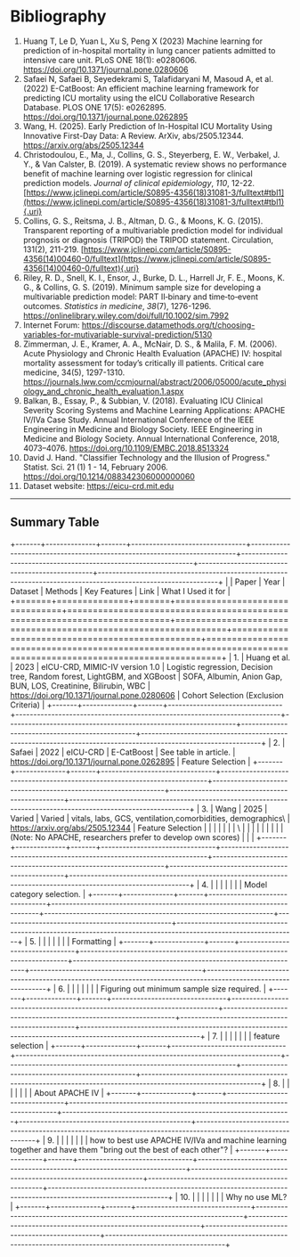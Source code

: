 # Bibliography

1.  Huang T, Le D, Yuan L, Xu S, Peng X (2023) Machine learning for prediction of in-hospital mortality in lung cancer patients admitted to intensive care unit. PLoS ONE 18(1): e0280606. <https://doi.org/10.1371/journal.pone.0280606>
2.  Safaei N, Safaei B, Seyedekrami S, Talafidaryani M, Masoud A, et al. (2022) E-CatBoost: An efficient machine learning framework for predicting ICU mortality using the eICU Collaborative Research Database. PLOS ONE 17(5): e0262895. <https://doi.org/10.1371/journal.pone.0262895>
3.  Wang, H. (2025). Early Prediction of In-Hospital ICU Mortality Using Innovative First-Day Data: A Review. ArXiv, abs/2505.12344. <https://arxiv.org/abs/2505.12344>
4.  Christodoulou, E., Ma, J., Collins, G. S., Steyerberg, E. W., Verbakel, J. Y., & Van Calster, B. (2019). A systematic review shows no performance benefit of machine learning over logistic regression for clinical prediction models. *Journal of clinical epidemiology*, *110*, 12-22. [https://www.jclinepi.com/article/S0895-4356(18)31081-3/fulltext#tbl1](https://www.jclinepi.com/article/S0895-4356(18)31081-3/fulltext#tbl1){.uri}
5.  Collins, G. S., Reitsma, J. B., Altman, D. G., & Moons, K. G. (2015). Transparent reporting of a multivariable prediction model for individual prognosis or diagnosis (TRIPOD) the TRIPOD statement. Circulation, 131(2), 211-219. [https://www.jclinepi.com/article/S0895-4356(14)00460-0/fulltext](https://www.jclinepi.com/article/S0895-4356(14)00460-0/fulltext){.uri}
6.  Riley, R. D., Snell, K. I., Ensor, J., Burke, D. L., Harrell Jr, F. E., Moons, K. G., & Collins, G. S. (2019). Minimum sample size for developing a multivariable prediction model: PART II‐binary and time‐to‐event outcomes. *Statistics in medicine*, *38*(7), 1276-1296. <https://onlinelibrary.wiley.com/doi/full/10.1002/sim.7992>
7.  Internet Forum: <https://discourse.datamethods.org/t/choosing-variables-for-mutivariable-survival-prediction/5130>
8.  Zimmerman, J. E., Kramer, A. A., McNair, D. S., & Malila, F. M. (2006). Acute Physiology and Chronic Health Evaluation (APACHE) IV: hospital mortality assessment for today’s critically ill patients. Critical care medicine, 34(5), 1297-1310. <https://journals.lww.com/ccmjournal/abstract/2006/05000/acute_physiology_and_chronic_health_evaluation.1.aspx>
9.  Balkan, B., Essay, P., & Subbian, V. (2018). Evaluating ICU Clinical Severity Scoring Systems and Machine Learning Applications: APACHE IV/IVa Case Study. Annual International Conference of the IEEE Engineering in Medicine and Biology Society. IEEE Engineering in Medicine and Biology Society. Annual International Conference, 2018, 4073–4076. <https://doi.org/10.1109/EMBC.2018.8513324>
10. David J. Hand. "Classifier Technology and the Illusion of Progress." Statist. Sci. 21 (1) 1 - 14, February 2006. <https://doi.org/10.1214/088342306000000060>
11. Dataset website: <https://eicu-crd.mit.edu>

------------------------------------------------------------------------

## Summary Table

+-------+--------------+-------+--------------------------------+--------------------------------------------------------------------------+----------------------------------------------------------------+------------------------------------------------+---------------------------------------------------------------------------------------------------------------+
|       | Paper        | Year  | Dataset                        | Methods                                                                  | Key Features                                                   | Link                                           | What I Used it for                                                                                            |
+=======+==============+=======+================================+==========================================================================+================================================================+================================================+===============================================================================================================+
| 1.    | Huang et al. | 2023  | eICU-CRD, MIMIC-IV version 1.0 | Logistic regression, Decision tree, Random forest, LightGBM, and XGBoost | SOFA, Albumin, Anion Gap, BUN, LOS, Creatinine, Bilirubin, WBC | <https://doi.org/10.1371/journal.pone.0280606> | Cohort Selection (Exclusion Criteria)                                                                         |
+-------+--------------+-------+--------------------------------+--------------------------------------------------------------------------+----------------------------------------------------------------+------------------------------------------------+---------------------------------------------------------------------------------------------------------------+
| 2.    | Safaei       | 2022  | eICU-CRD                       | E-CatBoost                                                               | See table in article.                                          | <https://doi.org/10.1371/journal.pone.0262895> | Feature Selection                                                                                             |
+-------+--------------+-------+--------------------------------+--------------------------------------------------------------------------+----------------------------------------------------------------+------------------------------------------------+---------------------------------------------------------------------------------------------------------------+
| 3.    | Wang         | 2025  | Varied                         | Varied                                                                   | vitals, labs, GCS, ventilation,comorbidities, demographics\    | <https://arxiv.org/abs/2505.12344>             | Feature Selection                                                                                             |
|       |              |       |                                |                                                                          | \                                                              |                                                |                                                                                                               |
|       |              |       |                                |                                                                          | (Note: No APACHE, researchers prefer to develop own scores)    |                                                |                                                                                                               |
+-------+--------------+-------+--------------------------------+--------------------------------------------------------------------------+----------------------------------------------------------------+------------------------------------------------+---------------------------------------------------------------------------------------------------------------+
| 4\.   |              |       |                                |                                                                          |                                                                |                                                | Model category selection.                                                                                     |
+-------+--------------+-------+--------------------------------+--------------------------------------------------------------------------+----------------------------------------------------------------+------------------------------------------------+---------------------------------------------------------------------------------------------------------------+
| 5\.   |              |       |                                |                                                                          |                                                                |                                                | Formatting                                                                                                    |
+-------+--------------+-------+--------------------------------+--------------------------------------------------------------------------+----------------------------------------------------------------+------------------------------------------------+---------------------------------------------------------------------------------------------------------------+
| 6\.   |              |       |                                |                                                                          |                                                                |                                                | Figuring out minimum sample size required.                                                                    |
+-------+--------------+-------+--------------------------------+--------------------------------------------------------------------------+----------------------------------------------------------------+------------------------------------------------+---------------------------------------------------------------------------------------------------------------+
| 7\.   |              |       |                                |                                                                          |                                                                |                                                | feature selection                                                                                             |
+-------+--------------+-------+--------------------------------+--------------------------------------------------------------------------+----------------------------------------------------------------+------------------------------------------------+---------------------------------------------------------------------------------------------------------------+
| 8.    |              |       |                                |                                                                          |                                                                |                                                | About APACHE IV                                                                                               |
+-------+--------------+-------+--------------------------------+--------------------------------------------------------------------------+----------------------------------------------------------------+------------------------------------------------+---------------------------------------------------------------------------------------------------------------+
| 9.    |              |       |                                |                                                                          |                                                                |                                                | how to best use APACHE IV/IVa and machine learning together and have them "bring out the best of each other"? |
+-------+--------------+-------+--------------------------------+--------------------------------------------------------------------------+----------------------------------------------------------------+------------------------------------------------+---------------------------------------------------------------------------------------------------------------+
| 10\.  |              |       |                                |                                                                          |                                                                |                                                | Why no use ML?                                                                                                |
+-------+--------------+-------+--------------------------------+--------------------------------------------------------------------------+----------------------------------------------------------------+------------------------------------------------+---------------------------------------------------------------------------------------------------------------+
